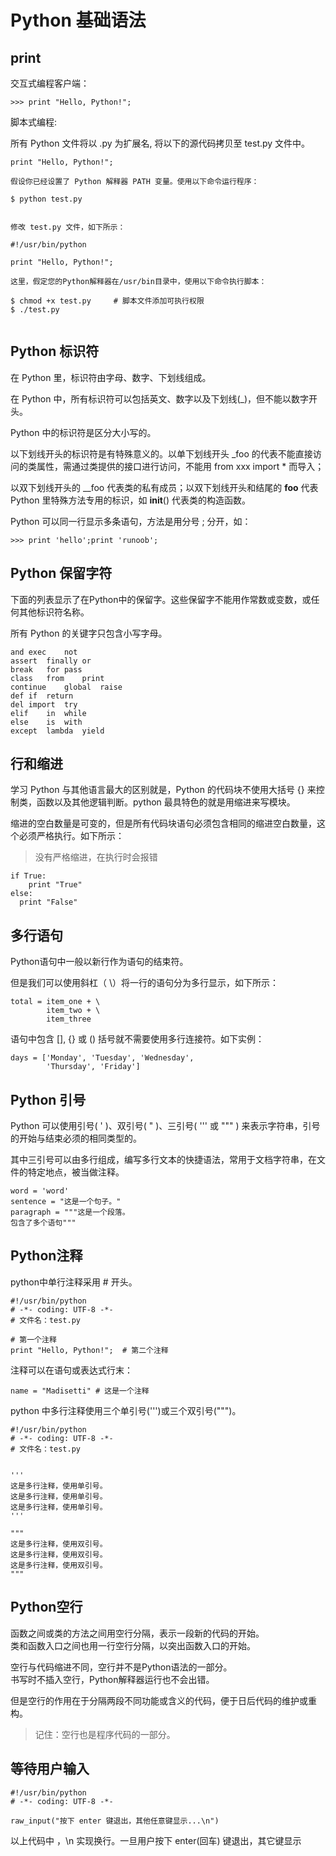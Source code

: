 # Python 基础语法

## print

交互式编程客户端：

```
>>> print "Hello, Python!";
```
脚本式编程:

所有 Python 文件将以 .py 为扩展名, 将以下的源代码拷贝至 test.py 文件中。
```
print "Hello, Python!";

假设你已经设置了 Python 解释器 PATH 变量。使用以下命令运行程序：

$ python test.py


修改 test.py 文件，如下所示：

#!/usr/bin/python

print "Hello, Python!";

这里，假定您的Python解释器在/usr/bin目录中，使用以下命令执行脚本：

$ chmod +x test.py     # 脚本文件添加可执行权限
$ ./test.py


```
## Python 标识符
 
在 Python 里，标识符由字母、数字、下划线组成。

在 Python 中，所有标识符可以包括英文、数字以及下划线(_)，但不能以数字开头。

Python 中的标识符是区分大小写的。

以下划线开头的标识符是有特殊意义的。以单下划线开头 _foo 的代表不能直接访问的类属性，需通过类提供的接口进行访问，不能用 from xxx import * 而导入；

以双下划线开头的 __foo 代表类的私有成员；以双下划线开头和结尾的 __foo__ 代表 Python 里特殊方法专用的标识，如 __init__() 代表类的构造函数。

Python 可以同一行显示多条语句，方法是用分号 ; 分开，如：
```
>>> print 'hello';print 'runoob';
```


## Python 保留字符

下面的列表显示了在Python中的保留字。这些保留字不能用作常数或变数，或任何其他标识符名称。

所有 Python 的关键字只包含小写字母。

```
and	exec	not
assert	finally	or
break	for	pass
class	from	print
continue	global	raise
def	if	return
del	import	try
elif	in	while
else	is	with
except	lambda	yield
```


## 行和缩进

学习 Python 与其他语言最大的区别就是，Python 的代码块不使用大括号 {} 来控制类，函数以及其他逻辑判断。python 最具特色的就是用缩进来写模块。

缩进的空白数量是可变的，但是所有代码块语句必须包含相同的缩进空白数量，这个必须严格执行。如下所示：

>没有严格缩进，在执行时会报错

```
if True:
    print "True"
else:
  print "False"
```

## 多行语句

Python语句中一般以新行作为语句的结束符。

但是我们可以使用斜杠（ \）将一行的语句分为多行显示，如下所示：
```
total = item_one + \
        item_two + \
        item_three
```

语句中包含 [], {} 或 () 括号就不需要使用多行连接符。如下实例：

```
days = ['Monday', 'Tuesday', 'Wednesday',
        'Thursday', 'Friday']
```

## Python 引号

Python 可以使用引号( ' )、双引号( " )、三引号( ''' 或 """ ) 来表示字符串，引号的开始与结束必须的相同类型的。

其中三引号可以由多行组成，编写多行文本的快捷语法，常用于文档字符串，在文件的特定地点，被当做注释。
```
word = 'word'
sentence = "这是一个句子。"
paragraph = """这是一个段落。
包含了多个语句"""
```

## Python注释

python中单行注释采用 # 开头。

```
#!/usr/bin/python
# -*- coding: UTF-8 -*-
# 文件名：test.py

# 第一个注释
print "Hello, Python!";  # 第二个注释
```

注释可以在语句或表达式行末：

```
name = "Madisetti" # 这是一个注释
```

python 中多行注释使用三个单引号(''')或三个双引号(""")。

```
#!/usr/bin/python
# -*- coding: UTF-8 -*-
# 文件名：test.py


'''
这是多行注释，使用单引号。
这是多行注释，使用单引号。
这是多行注释，使用单引号。
'''

"""
这是多行注释，使用双引号。
这是多行注释，使用双引号。
这是多行注释，使用双引号。
"""
```

## Python空行

函数之间或类的方法之间用空行分隔，表示一段新的代码的开始。  
类和函数入口之间也用一行空行分隔，以突出函数入口的开始。

空行与代码缩进不同，空行并不是Python语法的一部分。  
书写时不插入空行，Python解释器运行也不会出错。

但是空行的作用在于分隔两段不同功能或含义的代码，便于日后代码的维护或重构。

>记住：空行也是程序代码的一部分。

## 等待用户输入
```
#!/usr/bin/python
# -*- coding: UTF-8 -*-

raw_input("按下 enter 键退出，其他任意键显示...\n")
```
以上代码中 ，\n 实现换行。一旦用户按下 enter(回车) 键退出，其它键显示
